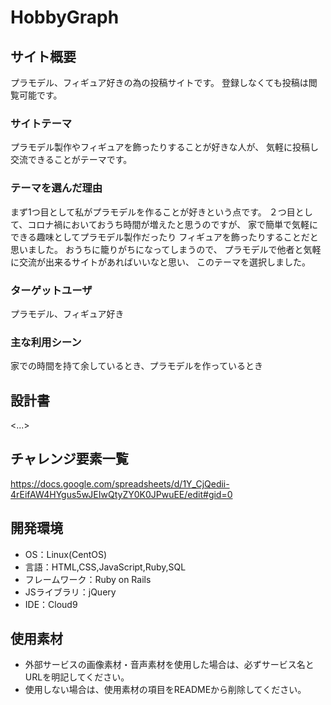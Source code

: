 # HobbyGraph

## サイト概要
プラモデル、フィギュア好きの為の投稿サイトです。
登録しなくても投稿は閲覧可能です。

### サイトテーマ
プラモデル製作やフィギュアを飾ったりすることが好きな人が、
気軽に投稿し交流できることがテーマです。

### テーマを選んだ理由
まず1つ目として私がプラモデルを作ることが好きという点です。
２つ目として、コロナ禍においておうち時間が増えたと思うのですが、
家で簡単で気軽にできる趣味としてプラモデル製作だったり
フィギュアを飾ったりすることだと思いました。
おうちに籠りがちになってしまうので、
プラモデルで他者と気軽に交流が出来るサイトがあればいいなと思い、
このテーマを選択しました。

### ターゲットユーザ
プラモデル、フィギュア好き

### 主な利用シーン
家での時間を持て余しているとき、プラモデルを作っているとき

## 設計書
<...>

## チャレンジ要素一覧
https://docs.google.com/spreadsheets/d/1Y_CjQedii-4rEifAW4HYgus5wJEIwQtyZY0K0JPwuEE/edit#gid=0

## 開発環境
- OS：Linux(CentOS)
- 言語：HTML,CSS,JavaScript,Ruby,SQL
- フレームワーク：Ruby on Rails
- JSライブラリ：jQuery
- IDE：Cloud9

## 使用素材
- 外部サービスの画像素材・音声素材を使用した場合は、必ずサービス名とURLを明記してください。
- 使用しない場合は、使用素材の項目をREADMEから削除してください。